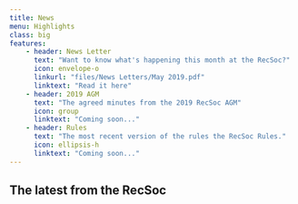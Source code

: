 ```yaml
---
title: News
menu: Highlights
class: big
features:
	- header: News Letter
	  text: "Want to know what's happening this month at the RecSoc?"
	  icon: envelope-o
	  linkurl: "files/News Letters/May 2019.pdf" 
	  linktext: "Read it here"
	- header: 2019 AGM
	  text: "The agreed minutes from the 2019 RecSoc AGM"
	  icon: group
	  linktext: "Coming soon..."
	- header: Rules
	  text: "The most recent version of the rules the RecSoc Rules."
	  icon: ellipsis-h
	  linktext: "Coming soon..."
---
```


## The latest from the RecSoc
